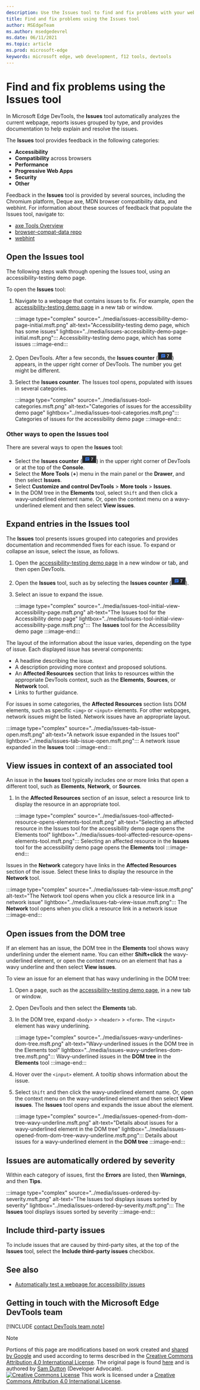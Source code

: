 ```yaml
---
description: Use the Issues tool to find and fix problems with your website.
title: Find and fix problems using the Issues tool
author: MSEdgeTeam
ms.author: msedgedevrel
ms.date: 06/11/2021
ms.topic: article
ms.prod: microsoft-edge
keywords: microsoft edge, web development, f12 tools, devtools
---
```

<!-- Copyright Sam Dutton

   Licensed under the Apache License, Version 2.0 (the "License");
   you may not use this file except in compliance with the License.
   You may obtain a copy of the License at

       https://www.apache.org/licenses/LICENSE-2.0

   Unless required by applicable law or agreed to in writing, software
   distributed under the License is distributed on an "AS IS" BASIS,
   WITHOUT WARRANTIES OR CONDITIONS OF ANY KIND, either express or implied.
   See the License for the specific language governing permissions and
   limitations under the License.  -->

# Find and fix problems using the Issues tool

In Microsoft Edge DevTools, the **Issues** tool automatically analyzes the current webpage, reports issues grouped by type, and provides documentation to help explain and resolve the issues.

The **Issues** tool provides feedback in the following categories:
*  **Accessibility**
*  **Compatibility** across browsers
*  **Performance**
*  **Progressive Web Apps**
*  **Security**
*  **Other**

Feedback in the **Issues** tool is provided by several sources, including the Chromium platform, Deque axe, MDN browser compatibility data, and webhint.  For information about these sources of feedback that populate the Issues tool, navigate to:
*  [axe Tools Overview][DequeAxe]
*  [browser-compat-data repo][MDNCompat]
*  [webhint][webhintIo]


## Open the Issues tool

The following steps walk through opening the Issues tool, using an accessibility-testing demo page.

To open the **Issues** tool:

1.  Navigate to a webpage that contains issues to fix.  For example, open the [accessibility-testing demo page][A11ytestingPagewitherrors] in a new tab or window.

    :::image type="complex" source="../media/issues-accessibility-demo-page-initial.msft.png" alt-text="Accessibility-testing demo page, which has some issues" lightbox="../media/issues-accessibility-demo-page-initial.msft.png":::
       Accessibility-testing demo page, which has some issues
    :::image-end:::

1.  Open DevTools.  After a few seconds, the **Issues counter** \(![Issues counter](../media/issues-counter-icon.msft.png)\) appears, in the upper right corner of DevTools.  The number you get might be different.

1.  Select the **Issues counter**.  The Issues tool opens, populated with issues in several categories.

    :::image type="complex" source="../media/issues-tool-categories.msft.png" alt-text="Categories of issues for the accessibility demo page" lightbox="../media/issues-tool-categories.msft.png":::
       Categories of issues for the accessibility demo page
    :::image-end:::

### Other ways to open the Issues tool

There are several ways to open the **Issues** tool:
*  Select the **Issues counter** \(![Issues counter](../media/issues-counter-icon.msft.png)\) in the upper right corner of DevTools or at the top of the **Console**.
*  Select the **More Tools** (**+**) menu in the main panel or the **Drawer**, and then select **Issues**.
*  Select **Customize and control DevTools** > **More tools** > **Issues**.
*  In the DOM tree in the **Elements** tool, select `Shift` and then click a wavy-underlined element name.  Or, open the context menu on a wavy-underlined element and then select **View issues**.


## Expand entries in the Issues tool

The **Issues** tool presents issues grouped into categories and provides documentation and recommended fixes for each issue.  To expand or collapse an issue, select the issue, as follows.

1.  Open the [accessibility-testing demo page][A11ytestingPagewitherrors] in a new window or tab, and then open DevTools.

1.  Open the **Issues** tool, such as by selecting the **Issues counter** \(![Issues counter](../media/issues-counter-icon.msft.png)\).

1.  Select an issue to expand the issue.

    :::image type="complex" source="../media/issues-tool-initial-view-accessibility-page.msft.png" alt-text="The Issues tool for the Accessibility demo page" lightbox="../media/issues-tool-initial-view-accessibility-page.msft.png":::
       The **Issues** tool for the Accessibility demo page
    :::image-end:::
    
The layout of the information about the issue varies, depending on the type of issue.  Each displayed issue has several components:
*   A headline describing the issue.
*   A description providing more context and proposed solutions.
*   An **Affected Resources** section that links to resources within the appropriate DevTools context, such as the **Elements**, **Sources**, or **Network** tool.
*   Links to further guidance.

For issues in some categories, the **Affected Resources** section lists DOM elements, such as specific `<img>` or `<input>` elements.  For other webpages, network issues might be listed.  Network issues have an appropriate layout.

:::image type="complex" source="../media/issues-tab-issue-open.msft.png" alt-text="A network issue expanded in the Issues tool" lightbox="../media/issues-tab-issue-open.msft.png":::
   A network issue expanded in the **Issues** tool
:::image-end:::


## View issues in context of an associated tool

An issue in the **Issues** tool typically includes one or more links that open a different tool, such as **Elements**, **Network**, or **Sources**.

1.  In the **Affected Resources** section of an issue, select a resource link to display the resource in an appropriate tool.

    :::image type="complex" source="../media/issues-tool-affected-resource-opens-elements-tool.msft.png" alt-text="Selecting an affected resource in the Issues tool for the accessibility demo page opens the Elements tool" lightbox="../media/issues-tool-affected-resource-opens-elements-tool.msft.png":::
       Selecting an affected resource in the **Issues** tool for the accessibility demo page opens the **Elements** tool
    :::image-end:::

Issues in the **Network** category have links in the **Affected Resources** section of the issue.  Select these links to display the resource in the **Network** tool.

:::image type="complex" source="../media/issues-tab-view-issue.msft.png" alt-text="The Network tool opens when you click a resource link in a network issue" lightbox="../media/issues-tab-view-issue.msft.png":::
The **Network** tool opens when you click a resource link in a network issue
:::image-end:::


## Open issues from the DOM tree

If an element has an issue, the DOM tree in the **Elements** tool shows wavy underlining under the element name.  You can either **Shift+click** the wavy-underlined element, or open the context menu on an element that has a wavy underline and then select **View issues**.

To view an issue for an element that has wavy underlining in the DOM tree:

1.  Open a page, such as the [accessibility-testing demo page][A11ytestingPagewitherrors], in a new tab or window.

1.  Open DevTools and then select the **Elements** tab.

1.  In the DOM tree, expand `<body>` > `<header>` > `<form>`.  The `<input>` element has wavy underlining.

    :::image type="complex" source="../media/issues-wavy-underlines-dom-tree.msft.png" alt-text="Wavy-underlined issues in the DOM tree in the Elements tool" lightbox="../media/issues-wavy-underlines-dom-tree.msft.png":::
       Wavy-underlined issues in the **DOM tree** in the **Elements** tool
    :::image-end:::
    
1.  Hover over the `<input>` element.  A tooltip shows information about the issue.

1.  Select `Shift` and then click the wavy-underlined element name.  Or, open the context menu on the wavy-underlined element and then select **View issues**.  The **Issues** tool opens and expands the issue about the element.

    :::image type="complex" source="../media/issues-opened-from-dom-tree-wavy-underline.msft.png" alt-text="Details about issues for a wavy-underlined element in the DOM tree" lightbox="../media/issues-opened-from-dom-tree-wavy-underline.msft.png":::
       Details about issues for a wavy-underlined element in the **DOM tree**
    :::image-end:::
    

## Issues are automatically ordered by severity

Within each category of issues, first the **Errors** are listed, then **Warnings**, and then **Tips**.

:::image type="complex" source="../media/issues-ordered-by-severity.msft.png" alt-text="The Issues tool displays issues sorted by severity" lightbox="../media/issues-ordered-by-severity.msft.png":::
   The **Issues** tool displays issues sorted by severity
:::image-end:::


## Include third-party issues

To include issues that are caused by third-party sites, at the top of the **Issues** tool, select the **Include third-party issues** checkbox.


## See also

* [Automatically test a webpage for accessibility issues](../accessibility/test-issues-tool.md)


## Getting in touch with the Microsoft Edge DevTools team

[!INCLUDE [contact DevTools team note](../includes/contact-devtools-team-note.md)]

<!-- links -->
[DevtoolsOpenIndex]: ../open/index.md "Open Microsoft Edge DevTools | Microsoft Docs"
<!-- external links -->
[A11ytestingPagewitherrors]: https://microsoftedge.github.io/DevToolsSamples/a11y-testing/page-with-errors.html "Accessibility-testing demo page | Microsoft Docs"
[DequeAxe]: https://www.deque.com/axe "axe Tools Overview | Deque"
[MDNCompat]: https://github.com/mdn/browser-compat-data "MDN Browser Compatibility Data | GitHub"
[webhintIo]: https://webhint.io "webhint.io"

> [!NOTE]
> Portions of this page are modifications based on work created and [shared by Google][GoogleSitePolicies] and used according to terms described in the [Creative Commons Attribution 4.0 International License][CCA4IL].
> The original page is found [here](https://developers.google.com/web/tools/chrome-devtools/issues/index) and is authored by [Sam Dutton][SamDutton] \(Developer Advocate\).
[![Creative Commons License][CCby4Image]][CCA4IL]
This work is licensed under a [Creative Commons Attribution 4.0 International License][CCA4IL].

[CCA4IL]: https://creativecommons.org/licenses/by/4.0
[CCby4Image]: https://i.creativecommons.org/l/by/4.0/88x31.png
[GoogleSitePolicies]: https://developers.google.com/terms/site-policies
[KayceBasques]: https://developers.google.com/web/resources/contributors#kayce-basques
[SamDutton]: https://developers.google.com/web/resources/contributors#sam-dutton
